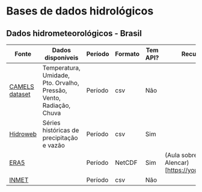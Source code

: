 # Bases de dados hidrológicos
## Dados hidrometeorológicos - Brasil
| Fonte| Dados disponíveis | Período | Formato | Tem API? | Recursos adicionais |
|---|---|---|---|---|---|
| [CAMELS dataset](https://zenodo.org/record/3964745#.X0kNr8hKg2w) | Temperatura, Umidade, Pto. Orvalho, Pressão, Vento, Radiação, Chuva | Período | csv | Não | |
| [Hidroweb](http://www.snirh.gov.br/hidroweb/) | Séries históricas de precipitação e vazão | Período | csv | Sim | |
| [ERA5](https://www.ecmwf.int/en/forecasts/datasets/reanalysis-datasets/era5) | | Período | NetCDF | Sim | (Aula sobre o ERA5 - Pedro Alencar)[https://youtu.be/BpvdYHBfqR4] |
| [INMET](https://portal.inmet.gov.br/dadoshistoricos) | | Período | csv | Não | |
